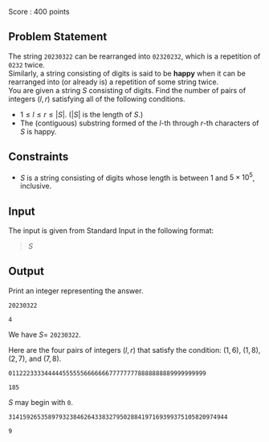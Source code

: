 Score : $400$ points

## Problem Statement

The string `20230322` can be rearranged into `02320232`, which is a repetition of `0232` twice.<br>
Similarly, a string consisting of digits is said to be **happy** when it can be rearranged into (or already is) a repetition of some string twice.<br>
You are given a string $S$ consisting of digits. Find the number of pairs of integers $(l,r)$ satisfying all of the following conditions.

- $1 \le l \le r \le |S|$. ($|S|$ is the length of $S$.)
- The (contiguous) substring formed of the $l$-th through $r$-th characters of $S$ is happy.

## Constraints

- $S$ is a string consisting of digits whose length is between $1$ and $5 \times 10^5$, inclusive.

## Input

The input is given from Standard Input in the following format:

> $S$

## Output

Print an integer representing the answer.

```input1
20230322
```

```output1
4
```

We have $S=$ `20230322`.  

Here are the four pairs of integers $(l,r)$ that satisfy the condition: $(1,6)$, $(1,8)$, $(2,7)$, and $(7,8)$.

```input2
0112223333444445555556666666777777778888888889999999999
```

```output2
185
```

$S$ may begin with `0`.

```input3
3141592653589793238462643383279502884197169399375105820974944
```

```output3
9
```